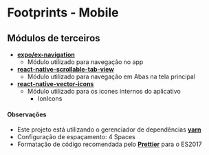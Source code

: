 # Footprints - Mobile

## Módulos de terceiros

- **[expo/ex-navigation](https://github.com/expo/ex-navigation)**
    - Módulo utilizado para navegação no app
- **[react-native-scrollable-tab-view](https://github.com/skv-headless/react-native-scrollable-tab-view)**
    - Módulo utilizado para navegação em Abas na tela principal
- **[react-native-vector-icons](https://github.com/oblador/react-native-vector-icons)**
    - Módulo utilizado para os icones internos do aplicativo
        - IonIcons 

#### Observações
- Este projeto está utilizando o gerenciador de dependências [**yarn**](https://yarnpkg.com/pt-BR/)
- Configuração de espaçamento: 4 Spaces
- Formatação de código recomendada pelo [**Prettier**](https://github.com/prettier/prettier) para o ES2017